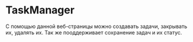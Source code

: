 # TaskManager
С помощью данной веб-страницы можно создавать задачи, закрывать их, удалять их. Так же пооддерживает сохранение задач и их статус.
